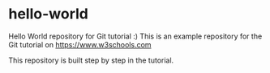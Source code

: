 # hello-world
Hello World repository for Git tutorial :)
This is an example repository for the Git tutorial on https://www.w3schools.com

This repository is built step by step in the tutorial.
